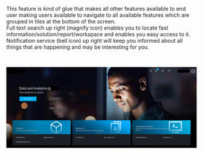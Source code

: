 This feature is kind of glue that makes all other features available to end user making users available to navigate to all available features which are grouped in tiles at the bottom of the screen. <br>
Full text search up right (magnify icon) enables you to locate fast information/solution/report/workspace and enables you easy access to it. <br>
Notification service (bell icon) up right will keep you informed about all things that are happening and may be interesting for you. <br> 


<br>

<a name="DnA Platform - DnA Portal">
<p align="center">
<img alt="DnA Platform - DnA Portal" src="/docs/images/SplashPage.png" style="max-width:100%">
</p>
</a>
